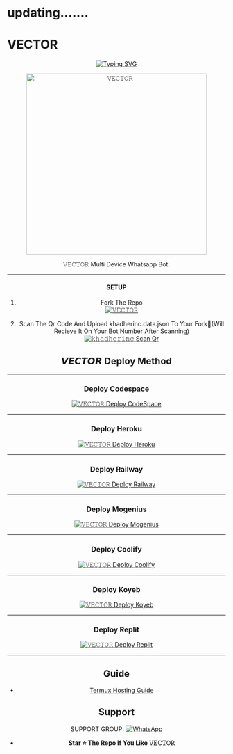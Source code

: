 # updating.......
# VECTOR
<div align="center">
<a href="https://git.io/typing-svg"><img src="https://readme-typing-svg.demolab.com?font=Ribeye&size=50&pause=1000&color=F710B1&center=true&width=910&height=100&lines=I'M+𝚅𝙴𝙲𝚃𝙾𝚁;Multi+Divice+Whatsapp+Bot;Coded+By+𝙰𝙱𝙳𝚄𝙻 𝙺𝙷𝙰𝙳𝙷𝙴𝚁" alt="Typing SVG" /></a>
  
<p align="center">  
  <a href="https://youtube.com/@comedymelodych8468">
    <img alt=𝚅𝙴𝙲𝚃𝙾𝚁 height="416" src="htps://imgur.com/a/svb4KiN.png">
   
</a> 
    
</p>
<p align="center">
<a 

####  
𝚅𝙴𝙲𝚃𝙾𝚁 Multi Device Whatsapp Bot.

***

#### SETUP

1. Fork The Repo
    <br>
<a href="https://github.com/khadherinc/VECTOR/fork"><img title="𝚅𝙴𝙲𝚃𝙾𝚁" src="https://img.shields.io/badge/FORK 𝚅𝙴𝙲𝚃𝙾𝚁-h?color=black&style=for-the-badge&logo=stackshare"></a>

2. Scan The Qr Code And Upload khadherinc.data.json To Your Fork🎯(Will Recieve It On Your Bot Number After Scanning)
    <br>
<a href="https://replit.com/@Abhibro1223344/ABHISHEK-SER-Bot-Qr-Code-Generator?v=1"><img title="𝚔𝚑𝚊𝚍𝚑𝚎𝚛𝚒𝚗𝚌 Scan Qr" src="https://img.shields.io/badge/SCAN QR CODE-h?color=black&style=for-the-badge&logo=msi"></a>



## 𝙑𝙀𝘾𝙏𝙊𝙍 Deploy Method

-------

### Deploy Codespace

<a href="https://github.com/codespaces/new"><img title="𝚅𝙴𝙲𝚃𝙾𝚁 Deploy CodeSpace" src="https://img.shields.io/badge/DEPLOY CODESPACE-h?color=black&style=for-the-badge&logo=visualstudiocode"></a>

---
### Deploy Heroku 

<a href="https://heroku.com/deploy?template=https://github.com/AbhishekSuresh2/ABHISHEK-SER/"><img title="𝚅𝙴𝙲𝚃𝙾𝚁 Deploy Heroku" src="https://img.shields.io/badge/DEPLOY HEROKU-h?color=black&style=for-the-badge&logo=heroku"></a>

---
### Deploy Railway

<a href="https://railway.app/new"><img title="𝚅𝙴𝙲𝚃𝙾𝚁 Deploy Railway" src="https://img.shields.io/badge/DEPLOY RAILWAY-h?color=black&style=for-the-badge&logo=Railway"></a>


---
### Deploy Mogenius

<a href="https://studio.mogenius.com/studio/cloud-space/cloud-space-overview"><img title="𝚅𝙴𝙲𝚃𝙾𝚁 Deploy Mogenius" src="https://img.shields.io/badge/DEPLOY MOGENIUS-h?color=black&style=for-the-badge&logo=genius"></a>

---
### Deploy Coolify

<a href="https://coolify.io/"><img title="𝚅𝙴𝙲𝚃𝙾𝚁 Deploy Coolify" src="https://img.shields.io/badge/DEPLOY COOLIFY-h?color=black&style=for-the-badge&logo=coolify"></a>

---
### Deploy Koyeb

<a href="https://app.koyeb.com"><img title="𝚅𝙴𝙲𝚃𝙾𝚁 Deploy Koyeb" src="https://img.shields.io/badge/DEPLOY KOYEB-h?color=black&style=for-the-badge&logo=koyeb"></a>

---
### Deploy Replit

<a href="https://replit.com/github/AbhishekSuresh2/ABHISHEK-SER"><img title="𝚅𝙴𝙲𝚃𝙾𝚁 Deploy Replit" src="https://img.shields.io/badge/DEPLOY REPLIT-h?color=black&style=for-the-badge&logo=Replit"></a>

---
 ## Guide

 - [Termux Hosting Guide](https://github.com/ABHISHEKSURESH2/ABHISHEK-SER/blob/main/Termux-Guide.md)
 
 
 ## Support

SUPPORT GROUP: <a href="https://chat.whatsapp.com/BOLb0ICN3sAJ5dloRBw5VD"><img alt="WhatsApp" src="https://camo.githubusercontent.com/2157131829ac512183ee8f8b6c6f803688a4cc66a2e686602844e80478401a7c/68747470733a2f2f696d672e736869656c64732e696f2f62616467652f4a6f696e2047726f75702d3235443336363f7374796c653d666f722d7468652d6261646765266c6f676f3d7768617473617070266c6f676f436f6c6f723d7768697465"/></a>

- **Star ⭐ The Repo If You Like 𝚅𝙴𝙲𝚃𝙾𝚁**
 
